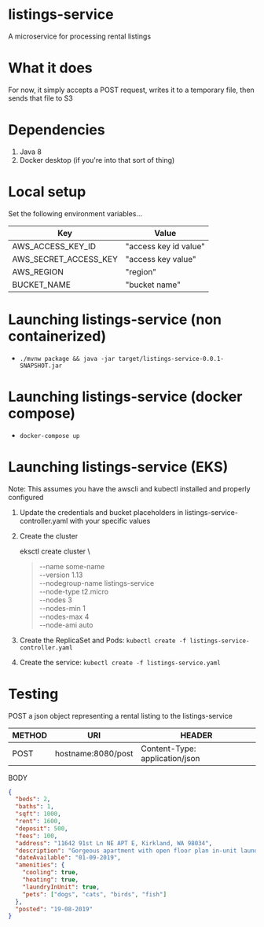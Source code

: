 # listings-service

A microservice for processing rental listings

# What it does

For now, it simply accepts a POST request, writes it to a temporary file, then sends that file to S3

# Dependencies

1. Java 8
2. Docker desktop (if you're into that sort of thing)

# Local setup

Set the following environment variables...

| Key      | Value |
| ----------- | ----------- |
| AWS_ACCESS_KEY_ID      | "access key id value" |
| AWS_SECRET_ACCESS_KEY   | "access key value" |
| AWS_REGION | "region" |
| BUCKET_NAME | "bucket name" |

# Launching listings-service (non containerized)

* `./mvnw package && java -jar target/listings-service-0.0.1-SNAPSHOT.jar`

# Launching listings-service (docker compose)

* `docker-compose up`

# Launching listings-service (EKS)

Note: This assumes you have the awscli and kubectl installed and properly configured

1. Update the credentials and bucket placeholders in listings-service-controller.yaml with your specific values
2. Create the cluster
    
    eksctl create cluster \
    > --name some-name \
    > --version 1.13 \
    > --nodegroup-name listings-service \
    > --node-type t2.micro \
    > --nodes 3 \
    > --nodes-min 1 \
    > --nodes-max 4 \
    > --node-ami auto
3. Create the ReplicaSet and Pods: `kubectl create -f listings-service-controller.yaml`
4. Create the service: `kubectl create -f listings-service.yaml`

# Testing

POST a json object representing a rental listing to the listings-service

| METHOD      | URI | HEADER | 
| ----------- | ----------- | --- |
| POST      |  hostname:8080/post       | Content-Type: application/json |

BODY
```json
{
  "beds": 2,
  "baths": 1,
  "sqft": 1000,
  "rent": 1600,
  "deposit": 500,
  "fees": 100,
  "address": "11642 91st Ln NE APT E, Kirkland, WA 98034",
  "description": "Gorgeous apartment with open floor plan in-unit laundry deck. Features A/C stainless appliances hardwood floors stunning counter tops and cabinets abundant closet space and great finishes all around. Apartment complex has community patio area with BBQ and covered parking. Walk 1 block to Juanita Beach. The location does not get any better than this! $300 non refundable pet fee (per pet) Security deposit due at signing (and any pet fee) Tenant responsible for electricity 100$ for utilities such as water garbage and sewer",
  "dateAvailable": "01-09-2019",
  "amenities": {
    "cooling": true,
    "heating": true,
    "laundryInUnit": true,
    "pets": ["dogs", "cats", "birds", "fish"]
  },
  "posted": "19-08-2019"
}
```